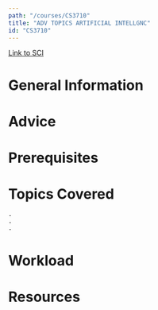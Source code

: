 ```yaml
---
path: "/courses/CS3710"
title: "ADV TOPICS ARTIFICIAL INTELLGNC"
id: "CS3710"
---
```

[Link to SCI]("http://courses.sci.pitt.edu/courses/courses/view/CS-3710")

# General Information

# Advice


# Prerequisites
<!-- PREREQ_REPLACEMENT (Do not remove) -->

<!-- END PREREQ_REPLACEMENT (Do not remove) -->
# Topics Covered
	- 
	-
	-
# Workload

<!-- TESTIMONIALS
# Testimonials
This gets replaced with Gatsby, its
data comes from Google Sheets for easier
editing!
-->

# Resources
